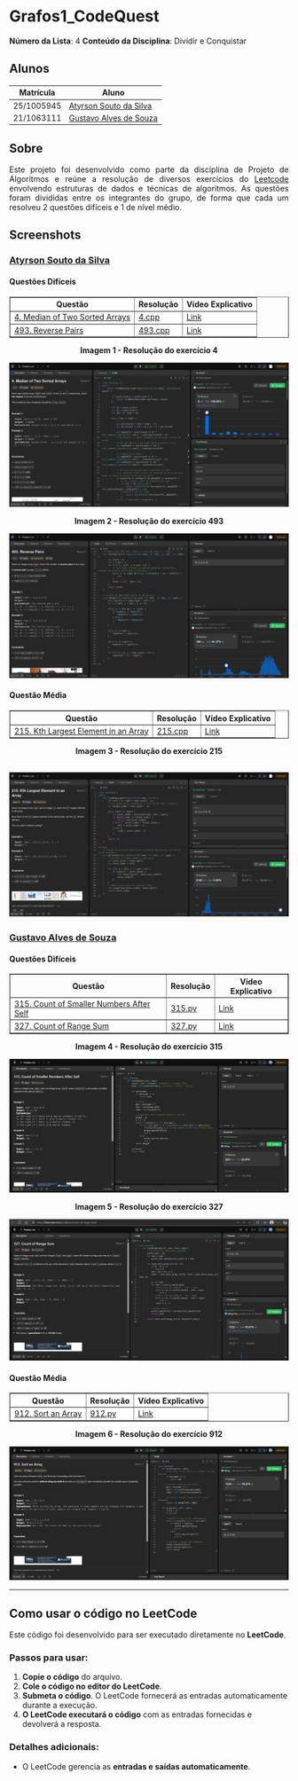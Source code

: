 # Grafos1_CodeQuest

**Número da Lista**: 4
**Conteúdo da Disciplina**: Dividir e Conquistar

## Alunos

| Matrícula   | Aluno                                                              |
|-------------|--------------------------------------------------------------------|
| 25/1005945  | [Atyrson Souto da Silva](https://github.com/Atyrson)              |
| 21/1063111  | [Gustavo Alves de Souza](https://github.com/gustaallves)          |

## Sobre

<p align="justify">
Este projeto foi desenvolvido como parte da disciplina de Projeto de Algoritmos e reúne a resolução de diversos exercícios do <a href="https://leetcode.com/problemset/">Leetcode</a> envolvendo estruturas de dados e técnicas de algoritmos. As questões foram divididas entre os integrantes do grupo, de forma que cada um resolveu 2 questões difíceis e 1 de nível médio.
</p>

## Screenshots

###  [Atyrson Souto da Silva](https://github.com/Atyrson)

####  Questões Difíceis

<div align="center">

<table border="1">
  <thead>
    <tr>
      <th>Questão</th>
      <th>Resolução</th>
      <th>Vídeo Explicativo</th>
    </tr>
  </thead>
  <tbody>
    <tr>
      <td><a href="https://leetcode.com/problems/median-of-two-sorted-arrays/">4. Median of Two Sorted Arrays</a></td>
      <td><a href="./4.cpp">4.cpp</a></td>
      <td><a href="https://youtu.be/bnX9ROROBgg">Link</a></td>
    </tr>
    <tr>
      <td><a href="https://leetcode.com/problems/reverse-pairs/">493. Reverse Pairs</a></td>
      <td><a href="./493.cpp">493.cpp</a></td>
      <td><a href="https://youtu.be/bnX9ROROBgg">Link</a></td>
    </tr>
  </tbody>
</table>

</div>

<div align="center">
  <p><strong>Imagem 1 - Resolução do exercício 4</strong></p>
</div>

![4](Screenshots/4.png)

<div align="center">
  <p><strong>Imagem 2 - Resolução do exercício 493</strong></p>
</div>

![493](Screenshots/493.png)

####  Questão Média

<div align="center">

<table border="1">
  <thead>
    <tr>
      <th>Questão</th>
      <th>Resolução</th>
      <th>Vídeo Explicativo</th>
    </tr>
  </thead>
  <tbody>
    <tr>
      <td><a href="https://leetcode.com/problems/kth-largest-element-in-an-array/">215. Kth Largest Element in an Array</a></td>
      <td><a href="./215.cpp">215.cpp</a></td>
      <td><a href="https://youtu.be/bnX9ROROBgg">Link</a></td>
    </tr>
  </tbody>
</table>

</div>

<div align="center">
  <p><strong>Imagem 3 - Resolução do exercício 215</strong></p>
</div>

![215](Screenshots/215.png)
---

###  [Gustavo Alves de Souza](https://github.com/gustaallves)

####  Questões Difíceis

<div align="center">

<table border="1">
  <thead>
    <tr>
      <th>Questão</th>
      <th>Resolução</th>
      <th>Vídeo Explicativo</th>
    </tr>
  </thead>
  <tbody>
    <tr>
      <td><a href="https://leetcode.com/problems/count-of-smaller-numbers-after-self/description/">315. Count of Smaller Numbers After Self</a></td>
      <td><a href="./315.py">315.py</a></td>
      <td><a href="https://youtu.be/XC3G_0KR_h4">Link</a></td>
    </tr>
    <tr>
      <td><a href="https://leetcode.com/problems/count-of-range-sum/">327. Count of Range Sum</a></td>
      <td><a href="./327.py">327.py</a></td>
      <td><a href="https://youtu.be/XC3G_0KR_h4">Link</a></td>
    </tr>
  </tbody>
</table>

</div>

<div align="center">
  <p><strong>Imagem 4 - Resolução do exercício 315</strong></p>
</div>

![315](Screenshots/315.png)

<div align="center">
  <p><strong>Imagem 5 - Resolução do exercício 327</strong></p>
</div>

![327](Screenshots/327.png)

####  Questão Média

<div align="center">

<table border="1">
  <thead>
    <tr>
      <th>Questão</th>
      <th>Resolução</th>
      <th>Vídeo Explicativo</th>
    </tr>
  </thead>
  <tbody>
    <tr>
      <td><a href="https://leetcode.com/problems/sort-an-array/">912. Sort an Array</a></td>
      <td><a href="./912.py">912.py</a></td>
      <td><a href="https://youtu.be/XC3G_0KR_h4">Link</a></td>
    </tr>
  </tbody>
</table>

</div>

<div align="center">
  <p><strong>Imagem 6 - Resolução do exercício 912</strong></p>
</div>

![912](Screenshots/912.png)

---

## Como usar o código no LeetCode

Este código foi desenvolvido para ser executado diretamente no **LeetCode**.

### Passos para usar:

1. **Copie o código** do arquivo.
2. **Cole o código no editor do LeetCode**.
3. **Submeta o código**. O LeetCode fornecerá as entradas automaticamente durante a execução.
4. **O LeetCode executará o código** com as entradas fornecidas e devolverá a resposta.

### Detalhes adicionais:

- O LeetCode gerencia as **entradas e saídas automaticamente**.
